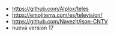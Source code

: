 - https://github.com/Alplox/teles
- https://emojiterra.com/es/television/
- https://github.com/Navezjt/json-CNTV
- nueva version 17
